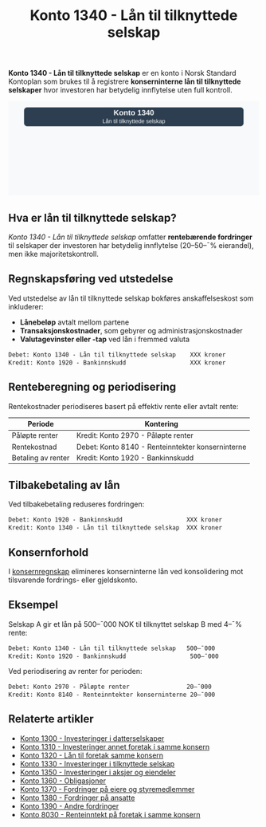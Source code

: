 ﻿---
title: "Konto 1340 - Lån til tilknyttede selskap"
seoTitle: "Konto 1340 | Lån til tilknyttede selskap | Kontoplan"
description: "Konto 1340 i Norsk Standard Kontoplan brukes til å registrere konserninterne lån til tilknyttede selskaper med betydelig innflytelse. Les om utstedelse, renteberegning, tilbakebetaling og konsolidering."
summary: "Konto 1340 gjelder konserninterne lån til tilknyttede selskap. Oppsummering av utstedelse, rente, tilbakebetaling og konsolidering."
---

**Konto 1340 - Lån til tilknyttede selskap** er en konto i Norsk Standard Kontoplan som brukes til å registrere **konserninterne lån til tilknyttede selskaper** hvor investoren har betydelig innflytelse uten full kontroll.

![Illustrasjon av konto 1340 lån til tilknyttede selskap](1340-lan-til-tilknyttede-selskap-image.svg)

## Hva er lån til tilknyttede selskap?

*Konto 1340 - Lån til tilknyttede selskap* omfatter **rentebærende fordringer** til selskaper der investoren har betydelig innflytelse (20–50–¯% eierandel), men ikke majoritetskontroll.

## Regnskapsføring ved utstedelse

Ved utstedelse av lån til tilknyttede selskap bokføres anskaffelseskost som inkluderer:

* **Lånebeløp** avtalt mellom partene
* **Transaksjonskostnader**, som gebyrer og administrasjonskostnader
* **Valutagevinster eller -tap** ved lån i fremmed valuta

```plaintext
Debet: Konto 1340 - Lån til tilknyttede selskap    XXX kroner
Kredit: Konto 1920 - Bankinnskudd                  XXX kroner
```

## Renteberegning og periodisering

Rentekostnader periodiseres basert på effektiv rente eller avtalt rente:

| Periode               | Kontering                                   |
|-----------------------|----------------------------------------------|
| Påløpte renter        | Kredit: Konto 2970 - Påløpte renter           |
| Rentekostnad          | Debet: Konto 8140 - Renteinntekter konserninterne |
| Betaling av renter    | Kredit: Konto 1920 - Bankinnskudd             |

## Tilbakebetaling av lån

Ved tilbakebetaling reduseres fordringen:

```plaintext
Debet: Konto 1920 - Bankinnskudd                  XXX kroner
Kredit: Konto 1340 - Lån til tilknyttede selskap  XXX kroner
```

## Konsernforhold

I [konsernregnskap](/blogs/regnskap/hva-er-konsern "Hva er Konsern?") elimineres konserninterne lån ved konsolidering mot tilsvarende fordrings- eller gjeldskonto.

## Eksempel

Selskap A gir et lån på 500–¯000 NOK til tilknyttet selskap B med 4–¯% rente:

```plaintext
Debet: Konto 1340 - Lån til tilknyttede selskap   500–¯000
Kredit: Konto 1920 - Bankinnskudd                  500–¯000
```

Ved periodisering av renter for perioden:

```plaintext
Debet: Konto 2970 - Påløpte renter                20–¯000
Kredit: Konto 8140 - Renteinntekter konserninterne 20–¯000
```

## Relaterte artikler

* [Konto 1300 - Investeringer i datterselskaper](/blogs/kontoplan/1300-investeringer-i-datterselskaper "Konto 1300 - Investeringer i datterselskaper")
* [Konto 1310 - Investeringer annet foretak i samme konsern](/blogs/kontoplan/1310-investeringer-annet-foretak-i-samme-konsern "Konto 1310 - Investeringer annet foretak i samme konsern")
* [Konto 1320 - Lån til foretak samme konsern](/blogs/kontoplan/1320-lan-til-foretak-samme-konsern "Konto 1320 - Lån til foretak samme konsern")
* [Konto 1330 - Investeringer i tilknyttede selskap](/blogs/kontoplan/1330-investeringer-i-tilknyttede-selskap "Konto 1330 - Investeringer i tilknyttede selskap")
* [Konto 1350 - Investeringer i aksjer og eiendeler](/blogs/kontoplan/1350-investeringer-i-aksjer-og-eiendeler "Konto 1350 - Investeringer i aksjer og eiendeler")
* [Konto 1360 - Obligasjoner](/blogs/kontoplan/1360-obligasjoner "Konto 1360 - Obligasjoner")
* [Konto 1370 - Fordringer på eiere og styremedlemmer](/blogs/kontoplan/1370-fordringer-pa-eiere-og-styremedlemmer "Konto 1370 - Fordringer på eiere og styremedlemmer")
* [Konto 1380 - Fordringer på ansatte](/blogs/kontoplan/1380-fordringer-pa-ansatte "Konto 1380 - Fordringer på ansatte")
* [Konto 1390 - Andre fordringer](/blogs/kontoplan/1390-andre-fordringer "Konto 1390 - Andre fordringer")
* [Konto 8030 - Renteinntekt på foretak i samme konsern](/blogs/kontoplan/8030-renteinntekt-pa-foretak-i-samme-konsern "Konto 8030 - Renteinntekt på foretak i samme konsern: Regnskapsføring av konserninterne renteinntekter")







